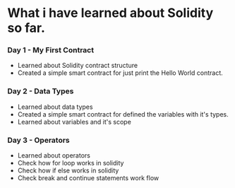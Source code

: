 # What i have learned about Solidity so far.

### Day 1 - My First Contract 
- Learned about Solidity contract structure
- Created a simple smart contract for just print the Hello World contract.

### Day 2 - Data Types
- Learned about data types
- Created a simple smart contract for defined the variables with it's types.
- Learned about variables and it's scope

### Day 3 - Operators 
- Learned about operators
- Check how for loop works in solidity  
- Check how if else works in solidity
- Check break and continue statements work flow

